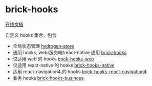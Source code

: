 # brick-hooks

[在线文档](https://mingneo.github.io/brick-hooks/)

自定义 hooks 集合，包含

- 全局状态管理 [hydrogen-store](packages/store-next/README.md)
- 通用 hooks, web/服务端/react-native 通用 [brick-hooks](https://mingneo.github.io/brick-hooks/)
- 仅适用 web 的 hooks [brick-hooks-web](https://mingneo.github.io/brick-hooks/web)
- 仅适用 react-native 的 hooks [brick-hooks-native](https://mingneo.github.io/brick-hooks/native)
- 适用 react-navigation4 的 hooks [brick-hooks-react-navigation4](https://mingneo.github.io/brick-hooks/navigation4)
- 业务 hooks [brick-hooks-business](https://mingneo.github.io/brick-hooks/business)

